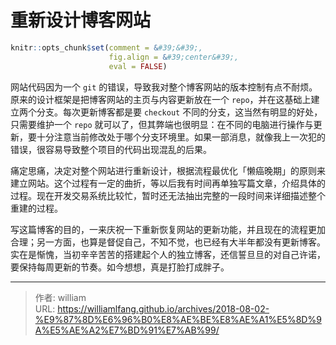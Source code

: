 # 重新设计博客网站


```r
knitr::opts_chunk$set(comment = &#39;&#39;,
                      fig.align = &#39;center&#39;,
                      eval = FALSE)
```

网站代码因为一个 `git` 的错误，导致我对整个博客网站的版本控制有点不耐烦。原来的设计框架是把博客网站的主页与内容更新放在一个 `repo`，并在这基础上建立两个分支。每次更新博客都是要 `checkout` 不同的分支，这当然有明显的好处，只需要维护一个 `repo` 就可以了，但其弊端也很明显：在不同的电脑进行操作与更新，要十分注意当前修改处于哪个分支环境里。如果一部消息，就像我上一次犯的错误，很容易导致整个项目的代码出现混乱的后果。

痛定思痛，决定对整个网站进行重新设计，根据流程最优化「懒癌晚期」的原则来建立网站。这个过程有一定的曲折，等以后我有时间再单独写篇文章，介绍具体的过程。现在开发交易系统比较忙，暂时还无法抽出完整的一段时间来详细描述整个重建的过程。

写这篇博客的目的，一来庆祝一下重新恢复网站的更新功能，并且现在的流程更加合理；另一方面，也算是督促自己，不知不觉，也已经有大半年都没有更新博客。实在是惭愧，当初辛辛苦苦的搭建起个人的独立博客，还信誓旦旦的对自己许诺，要保持每周更新的节奏。如今想想，真是打脸打成胖子。







---

> 作者: william  
> URL: https://williamlfang.github.io/archives/2018-08-02-%E9%87%8D%E6%96%B0%E8%AE%BE%E8%AE%A1%E5%8D%9A%E5%AE%A2%E7%BD%91%E7%AB%99/  

